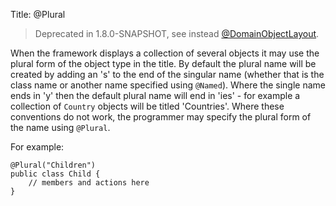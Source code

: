 Title: @Plural

> Deprecated in 1.8.0-SNAPSHOT, see instead [@DomainObjectLayout](./DomainObjectLayout.html).

When the framework displays a collection of several objects it may use
the plural form of the object type in the title. By default the plural
name will be created by adding an 's' to the end of the singular name
(whether that is the class name or another name specified using
`@Named`). Where the single name ends in 'y' then the default plural
name will end in 'ies' - for example a collection of `Country` objects
will be titled 'Countries'. Where these conventions do not work, the
programmer may specify the plural form of the name using `@Plural`.

For example:

    @Plural("Children")
    public class Child {
        // members and actions here
    }
